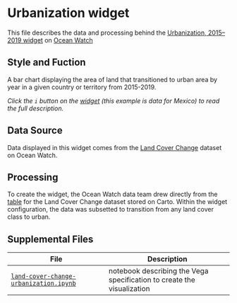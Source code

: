 # Urbanization widget
This file describes the data and processing behind the [Urbanization, 2015–2019 widget](https://bit.ly/3cjQFhW) on [Ocean Watch](https://oceanwatchdata.org)

## Style and Fuction
A bar chart displaying the area of land that transitioned to urban area by year in a given country or territory from 2015-2019. 

*Click the `i` button on the [widget](https://bit.ly/3cjQFhW) (this example is data for Mexico) to read the full description.*

## Data Source
Data displayed in this widget comes from the [Land Cover Change](../../datasets/soc_104b_land_cover_change/README.md) dataset on Ocean Watch.

## Processing
To create the widget, the Ocean Watch data team drew directly from the [table](https://resourcewatch.carto.com/u/wri-rw/dataset/soc_104b_land_cover_change) for the Land Cover Change dataset stored on Carto. Within the widget configuration, the data was subsetted to transition from any land cover class to urban.

## Supplemental Files 
| File | Description |
| --------------- | --------------- |
|  [`land-cover-change-urbanization.ipynb`](land-cover-change-urbanization.ipynb)  |    notebook describing the Vega specification to create the visualization| 
